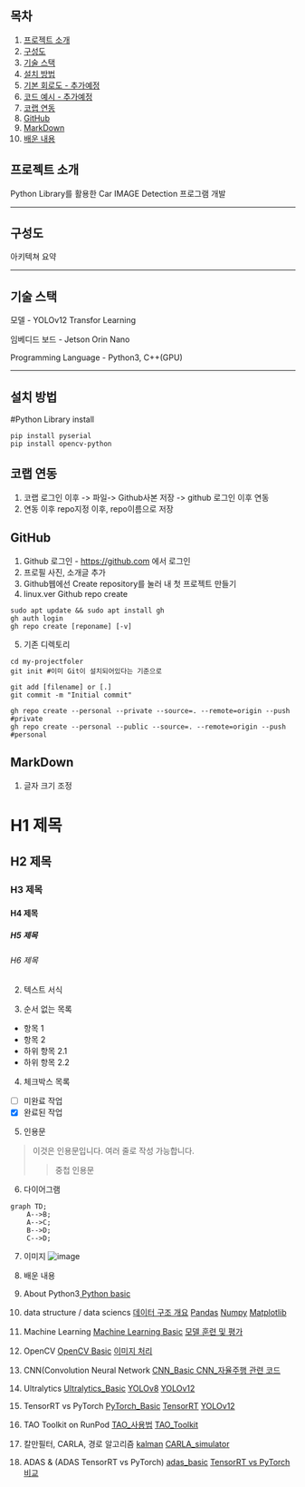 ## 목차
1. [프로젝트 소개](#프로젝트-소개)
2. [구성도](#구성도)
3. [기술 스택](#기술-스택)
4. [설치 방법](#설치-방법)
5. [기본 회로도 - 추가예정](#기본-회로도)
6. [코드 예시 - 추가예정](#코드-예시)
7. [코랩 연동](#코렙-연동)
8. [GitHub](#Github) 
9. [MarkDown](#MarkDown)
10. [배운 내용](#배운-내용)


## 프로젝트 소개

Python Library를 활용한 Car IMAGE Detection 프로그램 개발

---

## 구성도

아키텍쳐 요약

---


## 기술 스택

모델 - YOLOv12 Transfor Learning

임베디드 보드 - Jetson Orin Nano

Programming Language - Python3, C++(GPU)

---

## 설치 방법

#Python Library install
```
pip install pyserial
pip install opencv-python
```

## 코랩 연동

1. 코랩 로그인 이후 -> 파일-> Github사본 저장 -> github 로그인 이후 연동
2. 연동 이후 repo지정 이후, repo이름으로 저장 


## GitHub

1. Github 로그인 - https://github.com 에서 로그인
2. 프로필 사진, 소개글 추가
3. Github웹에선 Create repository를 눌러 내 첫 프로젝트 만들기
4. linux.ver Github repo create
```
sudo apt update && sudo apt install gh
gh auth login
gh repo create [reponame] [-v]

```
5. 기존 디렉토리
```
cd my-projectfoler
git init #이미 Git이 설치되어있다는 기준으로

git add [filename] or [.]
git commit -m "Initial commit"

gh repo create --personal --private --source=. --remote=origin --push #private
gh repo create --personal --public --source=. --remote=origin --push #personal
```

## MarkDown

1. 글자 크기 조정

# H1 제목
## H2 제목
### H3 제목
#### H4 제목
##### H5 제목
###### H6 제목

2. 텍스트 서식

3. 순서 없는 목록

- 항목 1
- 항목 2
 - 하위 항목 2.1
 - 하위 항목 2.2

4. 체크박스 목록

- [ ] 미완료 작업
- [x] 완료된 작업

5. 인용문

> 이것은 인용문입니다.
> 여러 줄로 작성 가능합니다.
>> 중첩 인용문

6. 다이어그램

```mermaid
graph TD;
    A-->B;
    A-->C;
    B-->D;
    C-->D;
```
7. 이미지
![image](https://github.com/user-attachments/assets/dd444ae9-c57a-4d13-b63a-a4e6c7515df8)

10. 배운 내용
1. About Python3[
Python basic](https://github.com/jetsonmom/git_test_markdown_sample/blob/main/docs/python3.md)
2. data structure / data sciencs
[데이터 구조 개요](https://github.com/jetsonmom/git_test_markdown_sample/blob/main/data_structures.md)
[Pandas](https://github.com/jetsonmom/git_test_markdown_sample/blob/main/pandas.md)
[Numpy](https://github.com/jetsonmom/git_test_markdown_sample/blob/main/numpy.md)
[Matplotlib](https://github.com/jetsonmom/git_test_markdown_sample/blob/main/Matplotlib.md)
4. Machine Learning
[Machine Learning Basic](https://github.com/jetsonmom/git_test_markdown_sample/blob/main/ml_basic.md)
[모델 훈련 및 평가](https://github.com/jetsonmom/git_test_markdown_sample/blob/main/ml_test.md)
5. OpenCV
[OpenCV Basic](https://github.com/jetsonmom/git_test_markdown_sample/blob/main/OpenCV_basic.md)
[이미지 처리](https://github.com/jetsonmom/git_test_markdown_sample/blob/main/image_test.md)
6. CNN(Convolution Neural Network
[CNN_Basic](https://github.com/jetsonmom/git_test_markdown_sample/blob/main/CNN_basic.md)[
CNN_자율주행 관련 코드](https://github.com/jetsonmom/git_test_markdown_sample/blob/main/cnn_test.md)
8. Ultralytics
[Ultralytics_Basic](https://github.com/jetsonmom/git_test_markdown_sample/blob/main/Ultralytics_basic.md)
[YOLOv8](https://github.com/jetsonmom/git_test_markdown_sample/blob/main/YOLOv8_test.md)
[YOLOv12](https://github.com/jetsonmom/git_test_markdown_sample/blob/main/YOLOv12_test.md)
11. TensorRT vs PyTorch
[PyTorch_Basic](https://github.com/jetsonmom/git_test_markdown_sample/blob/main/PyTorch_basic.md)
[TensorRT](https://github.com/jetsonmom/git_test_markdown_sample/blob/main/TensorRT_test.md)
[YOLOv12](https://github.com/jetsonmom/git_test_markdown_sample/blob/main/YOLOv12_test.md)
12. TAO Toolkit on RunPod
[TAO_사용법](https://github.com/jetsonmom/git_test_markdown_sample/blob/main/.TAO_install.md)
[TAO_Toolkit](https://github.com/jetsonmom/git_test_markdown_sample/blob/main/.TAO_Toolkit.md)
13. 칼만필터, CARLA, 경로 알고리즘
[kalman](https://github.com/jetsonmom/git_test_markdown_sample/blob/main/.kalman.md)
[CARLA_simulator](https://github.com/jetsonmom/git_test_markdown_sample/blob/main/.CARLA.md)
14. ADAS & (ADAS TensorRT vs PyTorch)
[adas_basic](https://github.com/jetsonmom/git_test_markdown_sample/blob/main/.adas_basic.md)
[TensorRT vs PyTorch 비교](https://github.com/jetsonmom/git_test_markdown_sample/blob/main/.vs.md)
